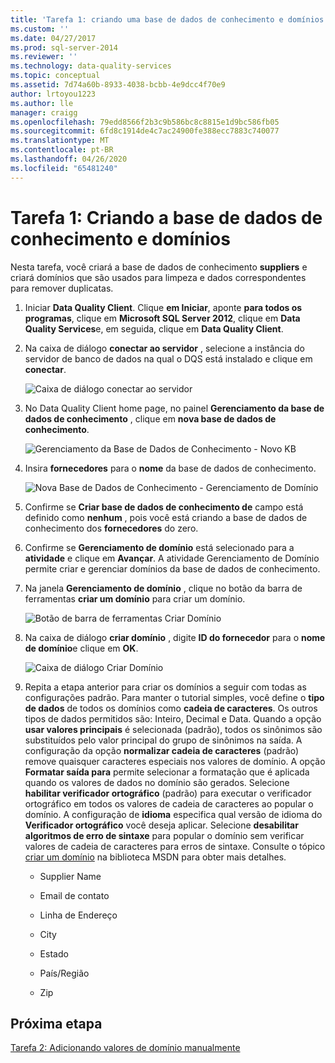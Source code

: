 ```yaml
---
title: 'Tarefa 1: criando uma base de dados de conhecimento e domínios | Microsoft Docs'
ms.custom: ''
ms.date: 04/27/2017
ms.prod: sql-server-2014
ms.reviewer: ''
ms.technology: data-quality-services
ms.topic: conceptual
ms.assetid: 7d74a60b-8933-4038-bcbb-4e9dcc4f70e9
author: lrtoyou1223
ms.author: lle
manager: craigg
ms.openlocfilehash: 79edd8566f2b3c9b586bc8c8815e1d9bc586fb05
ms.sourcegitcommit: 6fd8c1914de4c7ac24900fe388ecc7883c740077
ms.translationtype: MT
ms.contentlocale: pt-BR
ms.lasthandoff: 04/26/2020
ms.locfileid: "65481240"
---
```

# <a name="task-1-creating-a-knowledge-base-and-domains"></a>Tarefa 1: Criando a base de dados de conhecimento e domínios
  Nesta tarefa, você criará a base de dados de conhecimento **suppliers** e criará domínios que são usados para limpeza e dados correspondentes para remover duplicatas.  
  
1.  Iniciar **Data Quality Client**. Clique **em Iniciar**, aponte **para todos os programas**, clique em **Microsoft SQL Server 2012**, clique em **Data Quality Services**e, em seguida, clique em **Data Quality Client**.  
  
2.  Na caixa de diálogo **conectar ao servidor** , selecione a instância do servidor de banco de dados na qual o DQS está instalado e clique em **conectar**.  
  
     ![Caixa de diálogo conectar ao servidor](../../2014/tutorials/media/et-creatingaknowledgebaseanddomains-01.jpg "Caixa de diálogo Conectar ao Servidor")  
  
3.  No Data Quality Client home page, no painel **Gerenciamento da base de dados de conhecimento** , clique em **nova base de dados de conhecimento**.  
  
     ![Gerenciamento da Base de Dados de Conhecimento - Novo KB](../../2014/tutorials/media/et-creatingaknowledgebaseanddomains-02.jpg "Gerenciamento da Base de Dados de Conhecimento - Novo KB")  
  
4.  Insira **fornecedores** para o **nome** da base de dados de conhecimento.  
  
     ![Nova Base de Dados de Conhecimento - Gerenciamento de Domínio](../../2014/tutorials/media/et-creatingaknowledgebaseanddomains-03.jpg "Nova Base de Dados de Conhecimento - Gerenciamento de Domínio")  
  
5.  Confirme se **Criar base de dados de conhecimento de** campo está definido como **nenhum** , pois você está criando a base de dados de conhecimento dos **fornecedores** do zero.  
  
6.  Confirme se **Gerenciamento de domínio** está selecionado para a **atividade** e clique em **Avançar**. A atividade Gerenciamento de Domínio permite criar e gerenciar domínios da base de dados de conhecimento.  
  
7.  Na janela **Gerenciamento de domínio** , clique no botão da barra de ferramentas **criar um domínio** para criar um domínio.  
  
     ![Botão de barra de ferramentas Criar Domínio](../../2014/tutorials/media/et-creatingaknowledgebaseanddomains-04.jpg "Botão de barra de ferramentas Criar Domínio")  
  
8.  Na caixa de diálogo **criar domínio** , digite **ID do fornecedor** para o **nome de domínio**e clique em **OK**.  
  
     ![Caixa de diálogo Criar Domínio](../../2014/tutorials/media/et-creatingaknowledgebaseanddomains-05.jpg "Caixa de diálogo Criar Domínio")  
  
9. Repita a etapa anterior para criar os domínios a seguir com todas as configurações padrão. Para manter o tutorial simples, você define o **tipo de dados** de todos os domínios como **cadeia de caracteres**. Os outros tipos de dados permitidos são: Inteiro, Decimal e Data. Quando a opção **usar valores principais** é selecionada (padrão), todos os sinônimos são substituídos pelo valor principal do grupo de sinônimos na saída. A configuração da opção **normalizar cadeia de caracteres** (padrão) remove quaisquer caracteres especiais nos valores de domínio. A opção **Formatar saída para** permite selecionar a formatação que é aplicada quando os valores de dados no domínio são gerados. Selecione **habilitar verificador ortográfico** (padrão) para executar o verificador ortográfico em todos os valores de cadeia de caracteres ao popular o domínio. A configuração de **idioma** especifica qual versão de idioma do **Verificador ortográfico** você deseja aplicar. Selecione **desabilitar algoritmos de erro de sintaxe** para popular o domínio sem verificar valores de cadeia de caracteres para erros de sintaxe. Consulte o tópico [criar um domínio](https://msdn.microsoft.com/library/hh510401.aspx) na biblioteca MSDN para obter mais detalhes.  
  
    -   Supplier Name  
  
    -   Email de contato  
  
    -   Linha de Endereço  
  
    -   City  
  
    -   Estado  
  
    -   País/Região  
  
    -   Zip  
  
## <a name="next-step"></a>Próxima etapa  
 [Tarefa 2: Adicionando valores de domínio manualmente](../../2014/tutorials/task-2-adding-domain-values-manually.md)  
  
  
